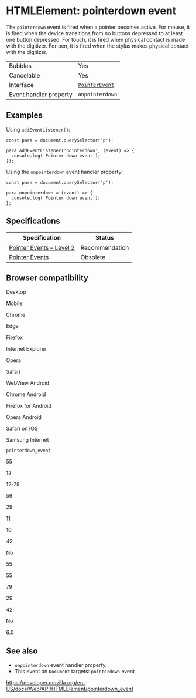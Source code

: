 # HTMLElement: pointerdown event

The `pointerdown` event is fired when a pointer becomes active. For mouse, it is fired when the device transitions from no buttons depressed to at least one button depressed. For touch, it is fired when physical contact is made with the digitizer. For pen, it is fired when the stylus makes physical contact with the digitizer.

<table><tbody><tr class="odd"><td>Bubbles</td><td>Yes</td></tr><tr class="even"><td>Cancelable</td><td>Yes</td></tr><tr class="odd"><td>Interface</td><td><a href="../pointerevent"><code>PointerEvent</code></a></td></tr><tr class="even"><td>Event handler property</td><td><code>onpointerdown</code></td></tr></tbody></table>

## Examples

Using `addEventListener()`:

    const para = document.querySelector('p');

    para.addEventListener('pointerdown', (event) => {
      console.log('Pointer down event');
    });

Using the `onpointerdown` event handler property:

    const para = document.querySelector('p');

    para.onpointerdown = (event) => {
      console.log('Pointer down event');
    };

## Specifications

<table><thead><tr class="header"><th>Specification</th><th>Status</th></tr></thead><tbody><tr class="odd"><td><a href="https://www.w3.org/TR/pointerevents2/#the-pointerdown-event">Pointer Events – Level 2</a></td><td><span class="spec-rec">Recommendation</span></td></tr><tr class="even"><td><a href="https://www.w3.org/TR/pointerevents1/#the-pointerdown-event">Pointer Events</a></td><td><span class="spec-obsolete">Obsolete</span></td></tr></tbody></table>

## Browser compatibility

Desktop

Mobile

Chrome

Edge

Firefox

Internet Explorer

Opera

Safari

WebView Android

Chrome Android

Firefox for Android

Opera Android

Safari on IOS

Samsung Internet

`pointerdown_event`

55

12

12-79

59

29

11

10

42

No

55

55

79

29

42

No

6.0

## See also

- `onpointerdown` event handler property.
- This event on `Document` targets: `pointerdown` event

<a href="https://developer.mozilla.org/en-US/docs/Web/API/HTMLElement/pointerdown_event" class="_attribution-link">https://developer.mozilla.org/en-US/docs/Web/API/HTMLElement/pointerdown_event</a>
